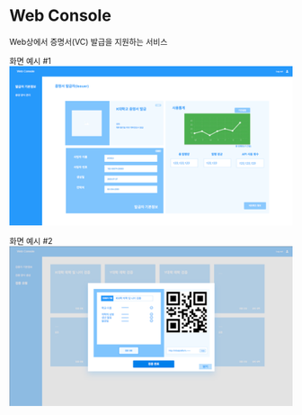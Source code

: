 # Web Console

Web상에서 증명서(VC) 발급을 지원하는 서비스 

화면 예시 #1
![webconsole 1](img/webconsole_01.png)

화면 예시 #2
![webconsole 2](img/webconsole_02.png)